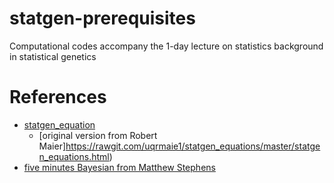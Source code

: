 # statgen-prerequisites
Computational codes accompany the 1-day lecture on statistics background in statistical genetics

# References

- [statgen_equation](https://github.com/cumc/handson-tutorials/blob/main/contents/statgen_basic/statgen_equations.ipynb)
  - [original version from Robert Maier]https://rawgit.com/uqrmaie1/statgen_equations/master/statgen_equations.html)
- [five minutes Bayesian from Matthew Stephens](https://stephens999.github.io/fiveMinuteStats/index.html)
